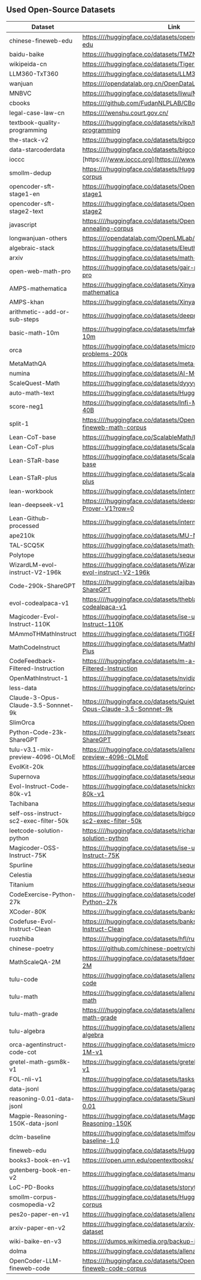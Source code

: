 ## Used Open-Source Datasets

| Dataset      | Link                        |
|----------------|---------------------------------|
chinese-fineweb-edu | [https:////huggingface.co/datasets/opencsg/chinese-fineweb-edu](https:////huggingface.co/datasets/opencsg/chinese-fineweb-edu)
baidu-baike | [https:////huggingface.co/datasets/TMZN/baidubaike](https:////huggingface.co/datasets/TMZN/baidubaike)
wikipeida-cn | [https:////huggingface.co/datasets/TigerResearch/pretrain-zh](https:////huggingface.co/datasets/TigerResearch/pretrain-zh)
LLM360-TxT360 | [https:////huggingface.co/datasets/LLM360/TxT360](https:////huggingface.co/datasets/LLM360/TxT360)
wanjuan | [https:////opendatalab.org.cn/OpenDataLab/WanJuan1-dot-0](https:////opendatalab.org.cn/OpenDataLab/WanJuan1-dot-0)
MNBVC | [https:////huggingface.co/datasets/liwu/MNBVC](https:////huggingface.co/datasets/liwu/MNBVC)
cbooks | [https:////github.com/FudanNLPLAB/CBook-150K](https:////github.com/FudanNLPLAB/CBook-150K)
legal-case-law-cn | [https:////wenshu.court.gov.cn/](https:////wenshu.court.gov.cn/)
textbook-quality-programming | [https:////huggingface.co/datasets/vikp/textbook-quality-programming](https:////huggingface.co/datasets/vikp/textbook-quality-programming)
the-stack-v2 | [https:////huggingface.co/datasets/bigcode/the-stack-v2](https:////huggingface.co/datasets/bigcode/the-stack-v2)
data-starcoderdata | [https:////huggingface.co/datasets/bigcode/starcoderdata](https:////huggingface.co/datasets/bigcode/starcoderdata)
ioccc | [https:////www.ioccc.org](https:////www.ioccc.org)
smollm-dedup | [https:////huggingface.co/datasets/HuggingFaceTB/smollm-corpus](https:////huggingface.co/datasets/HuggingFaceTB/smollm-corpus)
opencoder-sft-stage1-en | [https:////huggingface.co/datasets/OpenCoder-LLM/opc-sft-stage1](https:////huggingface.co/datasets/OpenCoder-LLM/opc-sft-stage1)
opencoder-sft-stage2-text | [https:////huggingface.co/datasets/OpenCoder-LLM/opc-sft-stage2](https:////huggingface.co/datasets/OpenCoder-LLM/opc-sft-stage2)
javascript | [https:////huggingface.co/datasets/OpenCoder-LLM/opc-annealing-corpus](https:////huggingface.co/datasets/OpenCoder-LLM/opc-annealing-corpus)
longwanjuan-others | [https:////opendatalab.com/OpenLMLab/LongWanjuan](https:////opendatalab.com/OpenLMLab/LongWanjuan)
algebraic-stack | [https:////huggingface.co/datasets/EleutherAI/proof-pile-2](https:////huggingface.co/datasets/EleutherAI/proof-pile-2)
arxiv | [https:////huggingface.co/datasets/math-ai/AutoMathText](https:////huggingface.co/datasets/math-ai/AutoMathText)
open-web-math-pro | [https:////huggingface.co/datasets/gair-prox/open-web-math-pro](https:////huggingface.co/datasets/gair-prox/open-web-math-pro)
AMPS-mathematica | [https:////huggingface.co/datasets/XinyaoHu/AMPS-mathematica](https:////huggingface.co/datasets/XinyaoHu/AMPS-mathematica)
AMPS-khan | [https:////huggingface.co/datasets/XinyaoHu/AMPS-khan](https:////huggingface.co/datasets/XinyaoHu/AMPS-khan)
arithmetic--add-or-sub-steps | [https:////huggingface.co/datasets/deepmind/math-dataset](https:////huggingface.co/datasets/deepmind/math-dataset)
basic-math-10m | [https:////huggingface.co/datasets/mrfakename/basic-math-10m](https:////huggingface.co/datasets/mrfakename/basic-math-10m)
orca | [https:////huggingface.co/datasets/microsoft/orca-math-word-problems-200k](https:////huggingface.co/datasets/microsoft/orca-math-word-problems-200k)
MetaMathQA | [https:////huggingface.co/datasets/meta-math/MetaMathQA](https:////huggingface.co/datasets/meta-math/MetaMathQA)
numina | [https:////huggingface.co/datasets/AI-MO/NuminaMath-CoT](https:////huggingface.co/datasets/AI-MO/NuminaMath-CoT)
ScaleQuest-Math | [https:////huggingface.co/datasets/dyyyyyyyy/ScaleQuest-Math](https:////huggingface.co/datasets/dyyyyyyyy/ScaleQuest-Math)
auto-math-text | [https:////huggingface.co/datasets/HuggingFaceTB/cosmopedia](https:////huggingface.co/datasets/HuggingFaceTB/cosmopedia)
score-neg1 | [https:////huggingface.co/datasets/Infi-MM/InfiMM-WebMath-40B](https:////huggingface.co/datasets/Infi-MM/InfiMM-WebMath-40B)
split-1 | [https:////huggingface.co/datasets/OpenCoder-LLM/opc-fineweb-math-corpus](https:////huggingface.co/datasets/OpenCoder-LLM/opc-fineweb-math-corpus)
Lean-CoT-base | [https:////huggingface.co/ScalableMath/Lean-CoT-base](https:////huggingface.co/ScalableMath/Lean-CoT-base)
Lean-CoT-plus | [https:////huggingface.co/datasets/ScalableMath/Lean-CoT-plus](https:////huggingface.co/datasets/ScalableMath/Lean-CoT-plus)
Lean-STaR-base | [https:////huggingface.co/datasets/ScalableMath/Lean-STaR-base](https:////huggingface.co/datasets/ScalableMath/Lean-STaR-base)
Lean-STaR-plus | [https:////huggingface.co/datasets/ScalableMath/Lean-STaR-plus](https:////huggingface.co/datasets/ScalableMath/Lean-STaR-plus)
lean-workbook | [https:////huggingface.co/datasets/internlm/Lean-Workbook](https:////huggingface.co/datasets/internlm/Lean-Workbook)
lean-deepseek-v1 | [https:////huggingface.co/datasets/deepseek-ai/DeepSeek-Prover-V1?row=0](https:////huggingface.co/datasets/deepseek-ai/DeepSeek-Prover-V1?row=0)
Lean-Github-processed | [https:////huggingface.co/datasets/internlm/Lean-Github](https:////huggingface.co/datasets/internlm/Lean-Github)
ape210k | [https:////huggingface.co/datasets/MU-NLPC/Calc-ape210k](https:////huggingface.co/datasets/MU-NLPC/Calc-ape210k)
TAL-SCQ5K | [https:////huggingface.co/datasets/math-eval/TAL-SCQ5K](https:////huggingface.co/datasets/math-eval/TAL-SCQ5K)
Polytope | [https:////huggingface.co/datasets/sequelbox/Polytope](https:////huggingface.co/datasets/sequelbox/Polytope)
WizardLM-evol-instruct-V2-196k | [https:////huggingface.co/datasets/WizardLMTeam/WizardLM-evol-instruct-V2-196k](https:////huggingface.co/datasets/WizardLMTeam/WizardLM-evol-instruct-V2-196k)
Code-290k-ShareGPT | [https:////huggingface.co/datasets/ajibawa-2023/Code-290k-ShareGPT](https:////huggingface.co/datasets/ajibawa-2023/Code-290k-ShareGPT)
evol-codealpaca-v1 | [https:////huggingface.co/datasets/theblackcat102/evol-codealpaca-v1](https:////huggingface.co/datasets/theblackcat102/evol-codealpaca-v1)
Magicoder-Evol-Instruct-110K | [https:////huggingface.co/datasets/ise-uiuc/Magicoder-Evol-Instruct-110K](https:////huggingface.co/datasets/ise-uiuc/Magicoder-Evol-Instruct-110K)
MAmmoTHMathInstruct | [https:////huggingface.co/datasets/TIGER-Lab/MathInstruct](https:////huggingface.co/datasets/TIGER-Lab/MathInstruct)
MathCodeInstruct | [https:////huggingface.co/datasets/MathLLMs/MathCodeInstruct-Plus](https:////huggingface.co/datasets/MathLLMs/MathCodeInstruct-Plus)
CodeFeedback-Filtered-Instruction | [https:////huggingface.co/datasets/m-a-p/CodeFeedback-Filtered-Instruction](https:////huggingface.co/datasets/m-a-p/CodeFeedback-Filtered-Instruction)
OpenMathInstruct-1 | [https:////huggingface.co/datasets/nvidia/OpenMathInstruct-1](https:////huggingface.co/datasets/nvidia/OpenMathInstruct-1)
less-data | [https:////huggingface.co/datasets/princeton-nlp/less-data](https:////huggingface.co/datasets/princeton-nlp/less-data)
Claude-3-Opus-Claude-3.5-Sonnnet-9k | [https:////huggingface.co/datasets/QuietImpostor/Claude-3-Opus-Claude-3.5-Sonnnet-9k](https:////huggingface.co/datasets/QuietImpostor/Claude-3-Opus-Claude-3.5-Sonnnet-9k)
SlimOrca | [https:////huggingface.co/datasets/Open-Orca/SlimOrca](https:////huggingface.co/datasets/Open-Orca/SlimOrca)
Python-Code-23k-ShareGPT | [https:////huggingface.co/datasets?search=Python-Code-23k-ShareGPT](https:////huggingface.co/datasets?search=Python-Code-23k-ShareGPT)
tulu-v3.1-mix-preview-4096-OLMoE | [https:////huggingface.co/datasets/allenai/tulu-v3.1-mix-preview-4096-OLMoE](https:////huggingface.co/datasets/allenai/tulu-v3.1-mix-preview-4096-OLMoE)
EvolKit-20k | [https:////huggingface.co/datasets/arcee-ai/EvolKit-20k](https:////huggingface.co/datasets/arcee-ai/EvolKit-20k)
Supernova | [https:////huggingface.co/datasets/sequelbox/Supernova](https:////huggingface.co/datasets/sequelbox/Supernova)
Evol-Instruct-Code-80k-v1 | [https:////huggingface.co/datasets/nickrosh/Evol-Instruct-Code-80k-v1](https:////huggingface.co/datasets/nickrosh/Evol-Instruct-Code-80k-v1)
Tachibana | [https:////huggingface.co/datasets/sequelbox/Tachibana](https:////huggingface.co/datasets/sequelbox/Tachibana)
self-oss-instruct-sc2-exec-filter-50k | [https:////huggingface.co/datasets/bigcode/self-oss-instruct-sc2-exec-filter-50k](https:////huggingface.co/datasets/bigcode/self-oss-instruct-sc2-exec-filter-50k)
leetcode-solution-python | [https:////huggingface.co/datasets/richardodliu/leetcode-solution-python](https:////huggingface.co/datasets/richardodliu/leetcode-solution-python)
Magicoder-OSS-Instruct-75K | [https:////huggingface.co/datasets/ise-uiuc/Magicoder-OSS-Instruct-75K](https:////huggingface.co/datasets/ise-uiuc/Magicoder-OSS-Instruct-75K)
Spurline | [https:////huggingface.co/datasets/sequelbox/Spurline](https:////huggingface.co/datasets/sequelbox/Spurline)
Celestia | [https:////huggingface.co/datasets/sequelbox/Celestia](https:////huggingface.co/datasets/sequelbox/Celestia)
Titanium | [https:////huggingface.co/datasets/sequelbox/Titanium](https:////huggingface.co/datasets/sequelbox/Titanium)
CodeExercise-Python-27k | [https:////huggingface.co/datasets/codefuse-ai/CodeExercise-Python-27k](https:////huggingface.co/datasets/codefuse-ai/CodeExercise-Python-27k)
XCoder-80K | [https:////huggingface.co/datasets/banksy235/XCoder-80K](https:////huggingface.co/datasets/banksy235/XCoder-80K)
Codefuse-Evol-Instruct-Clean | [https:////huggingface.co/datasets/banksy235/Codefuse-Evol-Instruct-Clean](https:////huggingface.co/datasets/banksy235/Codefuse-Evol-Instruct-Clean)
ruozhiba | [https:////huggingface.co/datasets/hfl/ruozhiba-gpt4](https:////huggingface.co/datasets/hfl/ruozhiba-gpt4)
chinese-poetry | [https:////github.com/chinese-poetry/chinese-poetry](https:////github.com/chinese-poetry/chinese-poetry)
MathScaleQA-2M | [https:////huggingface.co/datasets/fdqerq22ds/MathScaleQA-2M](https:////huggingface.co/datasets/fdqerq22ds/MathScaleQA-2M)
tulu-code | [https:////huggingface.co/datasets/allenai/tulu-3-sft-personas-code](https:////huggingface.co/datasets/allenai/tulu-3-sft-personas-code)
tulu-math | [https:////huggingface.co/datasets/allenai/tulu-3-sft-personas-math](https:////huggingface.co/datasets/allenai/tulu-3-sft-personas-math)
tulu-math-grade | [https:////huggingface.co/datasets/allenai/tulu-3-sft-personas-math-grade](https:////huggingface.co/datasets/allenai/tulu-3-sft-personas-math-grade)
tulu-algebra | [https:////huggingface.co/datasets/allenai/tulu-3-sft-personas-algebra](https:////huggingface.co/datasets/allenai/tulu-3-sft-personas-algebra)
orca-agentinstruct-code-cot | [https:////huggingface.co/datasets/microsoft/orca-agentinstruct-1M-v1](https:////huggingface.co/datasets/microsoft/orca-agentinstruct-1M-v1)
gretel-math-gsm8k-v1 | [https:////huggingface.co/datasets/gretelai/gretel-math-gsm8k-v1](https:////huggingface.co/datasets/gretelai/gretel-math-gsm8k-v1)
FOL-nli-v1 | [https:////huggingface.co/datasets/tasksource/FOL-nli](https:////huggingface.co/datasets/tasksource/FOL-nli)
data-jsonl | [https:////huggingface.co/datasets/garage-bAInd/Open-Platypus](https:////huggingface.co/datasets/garage-bAInd/Open-Platypus)
reasoning-0.01-data-jsonl | [https:////huggingface.co/datasets/SkunkworksAI/reasoning-0.01](https:////huggingface.co/datasets/SkunkworksAI/reasoning-0.01)
Magpie-Reasoning-150K-data-jsonl | [https:////huggingface.co/datasets/Magpie-Align/Magpie-Reasoning-150K](https:////huggingface.co/datasets/Magpie-Align/Magpie-Reasoning-150K)
dclm-baseline | [https:////huggingface.co/datasets/mlfoundations/dclm-baseline-1.0](https:////huggingface.co/datasets/mlfoundations/dclm-baseline-1.0)
fineweb-edu | [https:////huggingface.co/datasets/HuggingFaceFW/fineweb-edu](https:////huggingface.co/datasets/HuggingFaceFW/fineweb-edu)
books3-book-en-v1 | [https:////open.umn.edu/opentextbooks/](https:////open.umn.edu/opentextbooks/)
gutenberg-book-en-v2 | [https:////huggingface.co/datasets/manu/project-gutenberg](https:////huggingface.co/datasets/manu/project-gutenberg)
LoC-PD-Books | [https:////huggingface.co/datasets/storytracer/LoC-PD-Books](https:////huggingface.co/datasets/storytracer/LoC-PD-Books)
smollm-corpus-cosmopedia-v2 | [https:////huggingface.co/datasets/HuggingFaceTB/smollm-corpus](https:////huggingface.co/datasets/HuggingFaceTB/smollm-corpus)
pes2o-paper-en-v1 | [https:////huggingface.co/datasets/allenai/peS2o](https:////huggingface.co/datasets/allenai/peS2o)
arxiv-paper-en-v2 | [https:////huggingface.co/datasets/arxiv-community/arxiv-dataset](https:////huggingface.co/datasets/arxiv-community/arxiv-dataset)
wiki-baike-en-v3 | [https:////dumps.wikimedia.org/backup-index.html](https:////dumps.wikimedia.org/backup-index.html)
dolma | [https:////huggingface.co/datasets/allenai/dolma](https:////huggingface.co/datasets/allenai/dolma)
OpenCoder-LLM-fineweb-code | [https:////huggingface.co/datasets/OpenCoder-LLM/opc-fineweb-code-corpus](https:////huggingface.co/datasets/OpenCoder-LLM/opc-fineweb-code-corpus)
